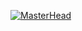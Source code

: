 [![MasterHead](https://external-content.duckduckgo.com/iu/?u=http%3A%2F%2Fwallpapercave.com%2Fwp%2Fwp1883450.jpg&f=1&nofb=1)](https://github.com/SoliditySteiner)

